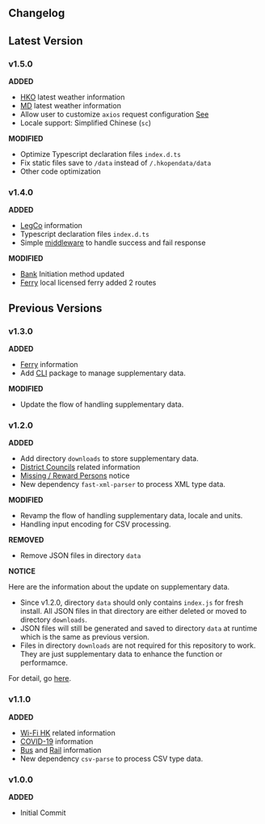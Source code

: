 ## Changelog

## Latest Version
### v1.5.0
__ADDED__
- [HKO](src/gov/README.md#hong-kong-observatory-hko) latest weather information
- [MD](src/gov/README.md#marine-department-md) latest weather information
- Allow user to customize `axios` request configuration [See](README.md#request-configuration)
- Locale support: Simplified Chinese (`sc`)

__MODIFIED__
- Optimize Typescript declaration files `index.d.ts`
- Fix static files save to `/data` instead of `/.hkopendata/data`
- Other code optimization
### v1.4.0
__ADDED__
- [LegCo](src/gov/README.md#legislative-council-legco) information
- Typescript declaration files `index.d.ts`
- Simple [middleware](src/middleware/README.md) to handle success and fail response

__MODIFIED__
- [Bank](src/bank/README.md#initiation-v140) Initiation method updated
- [Ferry](src/org/README.md#ferry-ferry) local licensed ferry added 2 routes

## Previous Versions
### v1.3.0
__ADDED__
- [Ferry](src/org/README.md#ferry-ferry) information
- Add [CLI](https://github.com/DemChing/hkopendata-cli) package to manage supplementary data.

__MODIFIED__
- Update the flow of handling supplementary data.

### v1.2.0
__ADDED__
- Add directory `downloads` to store supplementary data.
- [District Councils](src/gov/README.md#district-councils-dc) related information
- [Missing / Reward Persons](src/gov/README.md#hong-kong-police-force-hkpf) notice
- New dependency `fast-xml-parser` to process XML type data.

__MODIFIED__
- Revamp the flow of handling supplementary data, locale and units.
- Handling input encoding for CSV processing.

__REMOVED__
- Remove JSON files in directory `data`

__NOTICE__

Here are the information about the update on supplementary data.
- Since v1.2.0, directory `data` should only contains `index.js` for fresh install. All JSON files in that directory are either deleted or moved to directory `downloads`.
- JSON files will still be generated and saved to directory `data` at runtime which is the same as previous version.
- Files in directory `downloads` are not required for this repository to work. They are just supplementary data to enhance the function or performamce.

For detail, go [here](downloads/README.md).

### v1.1.0
__ADDED__
- [Wi-Fi HK](src/gov/README.md#office-of-the-government-chief-information-officer-ogcio) related information
- [COVID-19](src/gov/README.md#department-of-health-dh) information
- [Bus](src/org/README.md#bus-bus) and [Rail](src/org/README.md#rail-rail) information
- New dependency `csv-parse` to process CSV type data.

### v1.0.0
__ADDED__
- Initial Commit